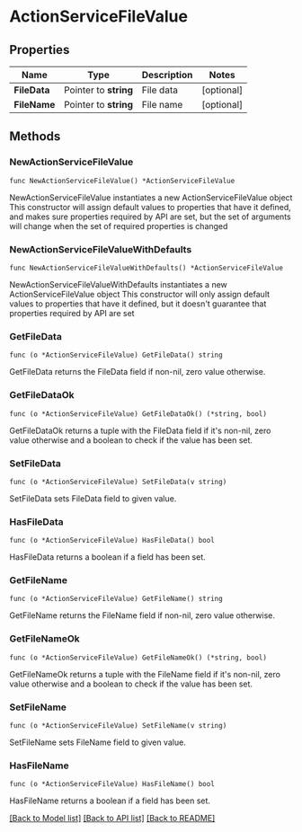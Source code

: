 # ActionServiceFileValue

## Properties

Name | Type | Description | Notes
------------ | ------------- | ------------- | -------------
**FileData** | Pointer to **string** | File data | [optional] 
**FileName** | Pointer to **string** | File name | [optional] 

## Methods

### NewActionServiceFileValue

`func NewActionServiceFileValue() *ActionServiceFileValue`

NewActionServiceFileValue instantiates a new ActionServiceFileValue object
This constructor will assign default values to properties that have it defined,
and makes sure properties required by API are set, but the set of arguments
will change when the set of required properties is changed

### NewActionServiceFileValueWithDefaults

`func NewActionServiceFileValueWithDefaults() *ActionServiceFileValue`

NewActionServiceFileValueWithDefaults instantiates a new ActionServiceFileValue object
This constructor will only assign default values to properties that have it defined,
but it doesn't guarantee that properties required by API are set

### GetFileData

`func (o *ActionServiceFileValue) GetFileData() string`

GetFileData returns the FileData field if non-nil, zero value otherwise.

### GetFileDataOk

`func (o *ActionServiceFileValue) GetFileDataOk() (*string, bool)`

GetFileDataOk returns a tuple with the FileData field if it's non-nil, zero value otherwise
and a boolean to check if the value has been set.

### SetFileData

`func (o *ActionServiceFileValue) SetFileData(v string)`

SetFileData sets FileData field to given value.

### HasFileData

`func (o *ActionServiceFileValue) HasFileData() bool`

HasFileData returns a boolean if a field has been set.

### GetFileName

`func (o *ActionServiceFileValue) GetFileName() string`

GetFileName returns the FileName field if non-nil, zero value otherwise.

### GetFileNameOk

`func (o *ActionServiceFileValue) GetFileNameOk() (*string, bool)`

GetFileNameOk returns a tuple with the FileName field if it's non-nil, zero value otherwise
and a boolean to check if the value has been set.

### SetFileName

`func (o *ActionServiceFileValue) SetFileName(v string)`

SetFileName sets FileName field to given value.

### HasFileName

`func (o *ActionServiceFileValue) HasFileName() bool`

HasFileName returns a boolean if a field has been set.


[[Back to Model list]](../README.md#documentation-for-models) [[Back to API list]](../README.md#documentation-for-api-endpoints) [[Back to README]](../README.md)


